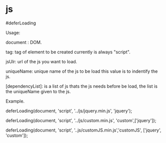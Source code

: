 # js
#deferLoading

Usage:

document : DOM.

tag: tag of element to be created currently is always "script".

jsUlr: url of the js you want to load.

uniqueName: unique name of the js to be load this value is to indentify the js.

[dependencyList]: is a list of js thats the js needs before be load, the list is the uniqueName given to the js.



Example.

deferLoading(document, 'script', '../js/jquery.min.js', 'jquery');

deferLoading(document, 'script', '../js/custom.min.js', 'custom',['jquery']);

deferLoading(document, 'script', '..js/customJS.min.js','customJS', ['jquery', 'custom']);
